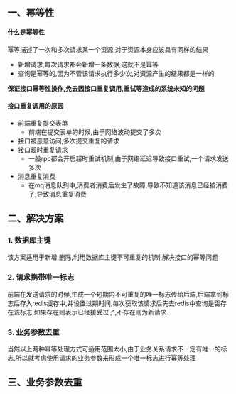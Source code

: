 ## 一、幂等性

#### 什么是幂等性

幂等描述了一次和多次请求某一个资源,对于资源本身应该具有同样的结果

- 新增请求,每次请求都会新增一条数据,这就不是幂等
- 查询是幂等的,因为不管该请求执行多少次,对资源产生的结果都是一样的

**保证接口幂等性操作,免去因接口重复调用,重试等造成的系统未知的问题**

#### 接口重复调用的原因

- 前端重复提交表单
  - 前端在提交表单的时候,由于网络波动提交了多次
- 接口被恶意访问,多次提交重复的请求
- 接口超时重复请求
  - 一般rpc都会开启超时重试机制,由于网络延迟导致接口重试,一个请求发送多次
- 消息重复消费
  - 在mq消息队列中,消费者消费后发生了故障,导致不知道该消息已经被消费了,导致消息重复消费

## 二、解决方案

### 1. 数据库主键

该方案适用于新增,删除,利用数据库主键不可重复的机制,解决接口的幂等问题

### 2. 请求携带唯一标志

前端在发送请求的时候,生成一个短期内不可重复的唯一标志传给后端,后端拿到标志后存入redis缓存中,并设置过期时间,每次获取该请求后先去redis中查询是否存在该标志,如果存在则表示已经接受过了,不存在则为新请求.

### 3. 业务参数去重

当然以上两种幂等处理方式可适用范围太小,由于业务关系请求不一定有唯一的标志,所以就考虑使用请求的业务参数来形成一个唯一标志进行幂等处理

## 三、业务参数去重